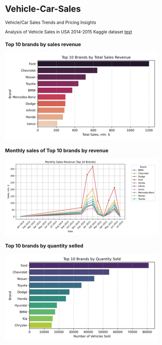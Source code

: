 # Vehicle-Car-Sales
Vehicle/Car Sales Trends and Pricing Insights

Analysis of Vehicle Sales in USA 2014-2015 Kaggle dataset
[text](https://www.kaggle.com/datasets/syedanwarafridi/vehicle-sales-data)

### Top 10 brands by sales revenue

![top10sales](output/Top10brandsbysales.jpg)

### Monthly sales of Top 10 brands by revenue

![monthly](output/MonthlySalesTop10brands.jpg)

### Top 10 brands by quantity selled

![top10quantity](output/Top10brandsbyquantity.jpg)